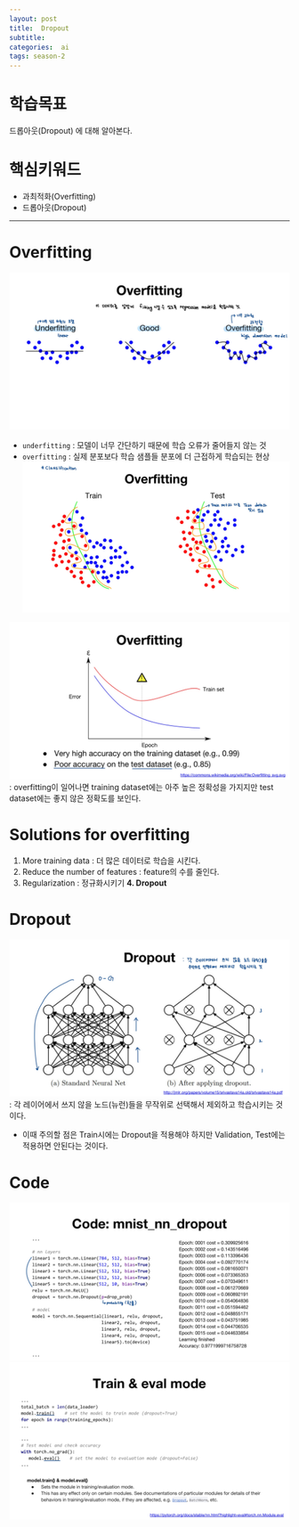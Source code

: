 ```yaml
---
layout: post
title:  Dropout
subtitle:   
categories:  ai
tags: season-2
---
```


# 학습목표
드롭아웃(Dropout) 에 대해 알아본다.
# 핵심키워드
- 과최적화(Overfitting)
- 드롭아웃(Dropout) 

- - -

# Overfitting
![coding](/assets/img/posts/Lab-09-3Dropout-3.jpg)
- `underfitting` : 모델이 너무 간단하기 때문에 학습 오류가 줄어들지 않는 것
- `overfitting` : 실제 분포보다 학습 샘플들 분포에 더 근접하게 학습되는 현상
![coding](/assets/img/posts/Lab-09-3Dropout-4.jpg)

![coding](/assets/img/posts/Lab-09-3Dropout-5.jpg)
 : overfitting이 일어나면 training dataset에는 아주 높은 정확성을 가지지만 test dataset에는 좋지 않은 정확도를 보인다.

# Solutions for overfitting
1. More training data : 더 많은 데이터로 학습을 시킨다.
2. Reduce the number of features : feature의 수를 줄인다.
3. Regularization : 정규화시키기
__4. Dropout__


# Dropout
![coding](/assets/img/posts/Lab-09-3Dropout-7.jpg)
: 각 레이어에서 쓰지 않을 노드(뉴런)들을 무작위로 선택해서 제외하고 학습시키는 것이다.

* 이때 주의할 점은 Train시에는 Dropout을 적용해야 하지만 Validation, Test에는 적용하면 안된다는 것이다.

# Code
![coding](/assets/img/posts/Lab-09-3Dropout-8.jpg)
![coding](/assets/img/posts/Lab-09-3Dropout-9.jpg)
